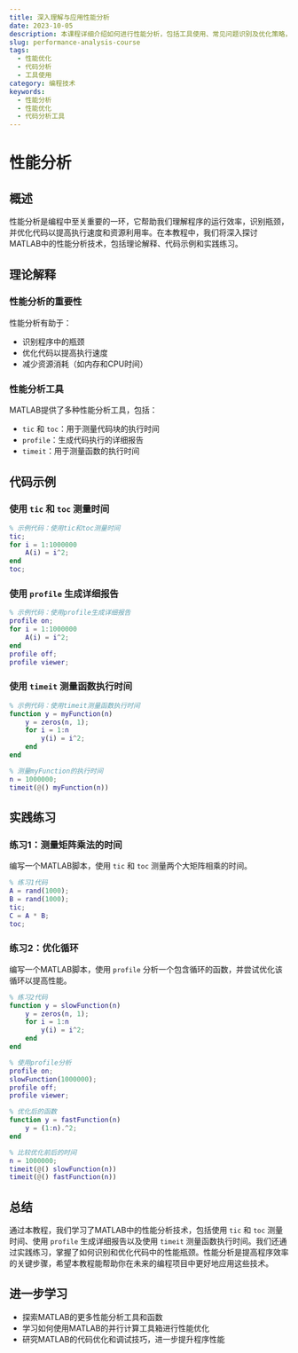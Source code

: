 ```yaml
---
title: 深入理解与应用性能分析
date: 2023-10-05
description: 本课程详细介绍如何进行性能分析，包括工具使用、常见问题识别及优化策略，帮助开发者提升应用性能。
slug: performance-analysis-course
tags:
  - 性能优化
  - 代码分析
  - 工具使用
category: 编程技术
keywords:
  - 性能分析
  - 性能优化
  - 代码分析工具
---
```


# 性能分析

## 概述

性能分析是编程中至关重要的一环，它帮助我们理解程序的运行效率，识别瓶颈，并优化代码以提高执行速度和资源利用率。在本教程中，我们将深入探讨MATLAB中的性能分析技术，包括理论解释、代码示例和实践练习。

## 理论解释

### 性能分析的重要性

性能分析有助于：
- 识别程序中的瓶颈
- 优化代码以提高执行速度
- 减少资源消耗（如内存和CPU时间）

### 性能分析工具

MATLAB提供了多种性能分析工具，包括：
- `tic` 和 `toc`：用于测量代码块的执行时间
- `profile`：生成代码执行的详细报告
- `timeit`：用于测量函数的执行时间

## 代码示例

### 使用 `tic` 和 `toc` 测量时间

```matlab
% 示例代码：使用tic和toc测量时间
tic;
for i = 1:1000000
    A(i) = i^2;
end
toc;
```

### 使用 `profile` 生成详细报告

```matlab
% 示例代码：使用profile生成详细报告
profile on;
for i = 1:1000000
    A(i) = i^2;
end
profile off;
profile viewer;
```

### 使用 `timeit` 测量函数执行时间

```matlab
% 示例代码：使用timeit测量函数执行时间
function y = myFunction(n)
    y = zeros(n, 1);
    for i = 1:n
        y(i) = i^2;
    end
end

% 测量myFunction的执行时间
n = 1000000;
timeit(@() myFunction(n))
```

## 实践练习

### 练习1：测量矩阵乘法的时间

编写一个MATLAB脚本，使用 `tic` 和 `toc` 测量两个大矩阵相乘的时间。

```matlab
% 练习1代码
A = rand(1000);
B = rand(1000);
tic;
C = A * B;
toc;
```

### 练习2：优化循环

编写一个MATLAB脚本，使用 `profile` 分析一个包含循环的函数，并尝试优化该循环以提高性能。

```matlab
% 练习2代码
function y = slowFunction(n)
    y = zeros(n, 1);
    for i = 1:n
        y(i) = i^2;
    end
end

% 使用profile分析
profile on;
slowFunction(1000000);
profile off;
profile viewer;

% 优化后的函数
function y = fastFunction(n)
    y = (1:n).^2;
end

% 比较优化前后的时间
n = 1000000;
timeit(@() slowFunction(n))
timeit(@() fastFunction(n))
```

## 总结

通过本教程，我们学习了MATLAB中的性能分析技术，包括使用 `tic` 和 `toc` 测量时间、使用 `profile` 生成详细报告以及使用 `timeit` 测量函数执行时间。我们还通过实践练习，掌握了如何识别和优化代码中的性能瓶颈。性能分析是提高程序效率的关键步骤，希望本教程能帮助你在未来的编程项目中更好地应用这些技术。

## 进一步学习

- 探索MATLAB的更多性能分析工具和函数
- 学习如何使用MATLAB的并行计算工具箱进行性能优化
- 研究MATLAB的代码优化和调试技巧，进一步提升程序性能